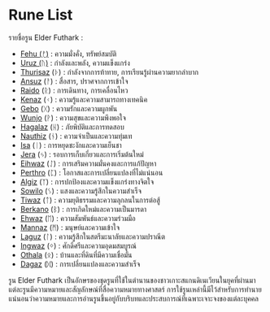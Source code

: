 # Rune List
รายชื่อรูน Elder Futhark :

- [Fehu (ᚠ)](/src/Fehu.md) : ความมั่งคั่ง, ทรัพย์สมบัติ
- [Uruz (ᚢ)](/src/Uruz.md) : กำลังและพลัง, ความแข็งแกร่ง
- [Thurisaz](/src/Thurisaz.md) (ᚦ) : กำลังจากการท้าทาย, การเรียนรู้ผ่านความยากลำบาก
- [Ansuz](/src/Ansuz.md) (ᚨ) : สื่อสาร, ปราศจากการเข้าใจ
- [Raido](/src/Raido.md) (ᚱ) : การเดินทาง, การเคลื่อนไหว
- [Kenaz](/src/Kenaz.md) (ᚲ) : ความรู้และความสามารถทางเทคนิค
- [Gebo](/src/Gebo.md) (ᚷ) : ความรักและความผูกพัน
- [Wunjo](/src/Wunjo.md) (ᚹ) : ความสุขและความพึงพอใจ
- [Hagalaz](/src/Hagalaz.md) (ᚺ) : ภัยพิบัติและการทดสอบ
- [Nauthiz](/src/Nauthiz.md) (ᚾ) : ความจำเป็นและความทุ่มเท
- [Isa](/src/Isa.md) (ᛁ) : การหยุดชะงักและความเย็นชา
- [Jera](/src/Jera.md) (ᛃ) : รอบการเก็บเกี่ยวและการเริ่มต้นใหม่
- [Eihwaz](/src/Eihwaz.md) (ᛇ) : การเสริมความมั่นคงและการแก้ปัญหา
- [Perthro](/src/Perthro.md) (ᛈ) : โอกาสและการเปลี่ยนแปลงที่ไม่แน่นอน
- [Algiz](/src/Algiz.md) (ᛉ) : การปกป้องและความแข็งแกร่งทางจิตใจ
- [Sowilo](/src/Sowilo.md) (ᛊ) : แสงและความรู้สึกในความสำเร็จ
- [Tiwaz](/src/Tiwaz.md) (ᛏ) : ความยุติธรรมและความลุกลนในการต่อสู้
- [Berkano](/src/Berkano.md) (ᛒ) : การเกิดใหม่และความเป็นมารดา
- [Ehwaz](/src/Ehwaz.md) (ᛖ) : ความสัมพันธ์และความร่วมมือ
- [Mannaz](/src/Mannaz.md) (ᛗ) : มนุษย์และความเข้าใจ
- [Laguz](/src/Laguz.md) (ᛚ) : ความรู้สึกในสตรีมะนาลัยและความปราณีต
- [Ingwaz](/src/Ingwaz.md) (ᛜ) : ศักดิ์ศรีและความอุดมสมบูรณ์
- [Othala](/src/Othala.md) (ᛟ) : บ้านและที่ดินที่มีความเชื่อมั่น
- [Dagaz](/src/Dagaz.md) (ᛞ) : การเปลี่ยนแปลงและความสำเร็จ

รูน Elder Futhark เป็นอักษรของชุดรูนที่ใช้ในตำนานของชาวเกาะสแกนดิเนเวียนในยุคที่ผ่านมา แต่ละรูนมีความหมายและสัญลักษณ์ที่สื่อความหมายทางศาสตร์ การใช้รูนเหล่านี้มีไว้สำหรับการทำนาย แน่นอนว่าความหมายและการอ่านรูนขึ้นอยู่กับบริบทและประสบการณ์ที่เฉพาะเจาะจงของแต่ละบุคคล
